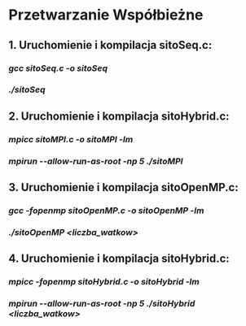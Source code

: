 # Przetwarzanie Współbieżne

## 1. Uruchomienie i kompilacja sitoSeq.c:

### _gcc sitoSeq.c -o sitoSeq_
### _./sitoSeq_

## 2. Uruchomienie i kompilacja sitoHybrid.c:

### _mpicc sitoMPI.c -o sitoMPI -lm_
### _mpirun --allow-run-as-root -np 5 ./sitoMPI <liczba>_

## 3. Uruchomienie i kompilacja sitoOpenMP.c:

### _gcc -fopenmp sitoOpenMP.c -o sitoOpenMP -lm_
### _./sitoOpenMP <liczba_watkow> <liczba>_

## 4. Uruchomienie i kompilacja sitoHybrid.c:

### _mpicc -fopenmp sitoHybrid.c -o sitoHybrid -lm_
### _mpirun --allow-run-as-root -np 5 ./sitoHybrid <liczba_watkow> <liczba>_